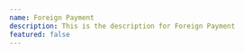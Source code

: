 ```yaml
---
name: Foreign Payment
description: This is the description for Foreign Payment
featured: false
---
```

